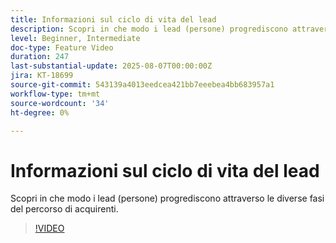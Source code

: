 ```yaml
---
title: Informazioni sul ciclo di vita del lead
description: Scopri in che modo i lead (persone) progrediscono attraverso le diverse fasi del percorso di acquirenti.
level: Beginner, Intermediate
doc-type: Feature Video
duration: 247
last-substantial-update: 2025-08-07T00:00:00Z
jira: KT-18699
source-git-commit: 543139a4013eedcea421bb7eeebea4bb683957a1
workflow-type: tm+mt
source-wordcount: '34'
ht-degree: 0%

---
```



# Informazioni sul ciclo di vita del lead

Scopri in che modo i lead (persone) progrediscono attraverso le diverse fasi del percorso di acquirenti.

>[!VIDEO](https://video.tv.adobe.com/v/3470572/?learn=on&enablevpops)
